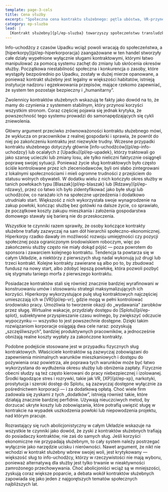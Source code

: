 ```yaml
---
template: page-3-cols
title: Cena służby
excerpt: "Społeczna cena kontraktu służebnego: pętla ubóstwa, VR-przynęty i opór abolicjonistów."
category: ep-sluzba
lead: |
  [Kontrakt służebny]{pl/ep-sluzba} towarzyszy społeczeństwu transludzkiemu jeszcze od czasów sprzed [Upadku]{pl/ep-upadek}, a z biegiem lat stał się zjawiskiem coraz powszechniejszym i silniej zakorzenionym w porządku społecznym. Pierwsze wielkie fale sług kontraktowych na [Marsie]{pl/ep-atlas-mars} i w [habitatach]{pl/ep-habitat} [księżycowych]{pl/ep-atlas-luna} w większości ukończyły już swoje pierwotne okresy służby — mniej lub bardziej pomyślnie — choć wiele osób nadal pozostaje zadłużonych i musi kontynuować pracę. 
---
```

Info-uchodźcy z czasów Upadku wciąż powoli wracają do społeczeństwa, a [hiperkorpy]{pl/ep-hiperkorporacja} zaangażowane w ten handel stworzyły całe działy wypełnione wyłącznie sługami kontraktowymi, którymi łatwo manipulować za pomocą systemu zachęt do zmiany lub skrócenia okresów służby. Początkowa niestabilność społeczna i konkurencja o zasoby, które wystąpiły bezpośrednio po Upadku, zostały w dużej mierze opanowane, a ponieważ kontrakt służebny jest legalny w większości habitatów, istnieją instytucje nadzoru i egzekwowania przepisów, mające rzekomo zapewniać, że system ten pozostaje bezpieczny i „humanitarny”.

Zwolennicy kontraktów służebnych wskazują te fakty jako dowód na to, że mamy do czynienia z systemem stabilnym, który przynosi korzyści wszystkim stronom. Coraz częściej pojawia się jednak krytyka, że powszechność tego systemu prowadzi do samonapędzających się cykli zniewolenia.

Główny argument przeciwko zrównoważoności kontraktu służebnego mówi, że wyklucza on pracowników z realnej gospodarki i sprawia, że powrót do niej po zakończeniu kontraktu jest niezwykle trudny. Wczesne przypadki kontraktu służebnego dotyczyły głównie [info-uchodźców]{pl/ep-info-uchodzcy} lub ocalałych z [Upadku]{pl/ep-upadek}, którzy traktowali go jako szansę ucieczki lub zmiany losu, ale tylko nieliczni faktycznie osiągnęli poprawę swojej sytuacji. Ponieważ życie sług kontraktowych było często ściśle kontrolowane przez ich zleceniodawców, byli oni słabo zintegrowani z lokalnymi społecznościami i mieli ogromne trudności z przejściem do statusu wolnych obywateli. W dodatku wielu z nich kończyło okres służby w tanich powłokach typu [Blaszak]{pl/ep-blaszak} lub [Rdzawy]{pl/ep-rdzawy}, przez co łatwo ich było zidentyfikować jako byłe sługi lub uchodźców, co narażało ich na społeczne uprzedzenia i dodatkowo utrudniało start. Większość z nich wykorzystała swoje wynagrodzenie na zakup powłoki, kończąc służbę bez gotówki na dalsze życie, co sprawiało, że początkowe koszty zakupu mieszkania i założenia gospodarstwa domowego stawały się barierą nie do przeskoczenia.

Wszystkie te czynniki razem sprawiły, że osoby kończące kontrakty służebne trafiały zazwyczaj na sam dół hierarchii społeczno-ekonomicznej. Hiperkorpy rzadko dawały im możliwość rozwoju umiejętności czy pozycji społecznej poza ograniczonym środowiskiem roboczym, więc po zakończeniu służby często nie miały dokąd pójść — poza powrotem do sponsora i zawarciem kolejnego kontraktu. Tendencja ta powtarza się w całym Układzie, a niektórzy z pierwszych sług nadal wykonują już drugi lub trzeci kontrakt. Kolejne kontrakty zawierane są albo po to, by zbudować fundusz na nowy start, albo zdobyć lepszą powłokę, która pozwoli pozbyć się stygmatu taniego morfa z pierwszego kontraktu.

Posiadacze kontraktów stali się również znacznie bardziej wyrafinowani w konstruowaniu umów i stosowaniu strategii maksymalizujących ich korzyści. Hiperkorpy wykorzystujące pulę sług kontraktowych najczęściej umieszczają ich w [VR]{pl/ep-vr}, gdzie mogą w pełni kontrolować środowisko pracy. Umożliwia to tworzenie okazji do „wydawania” zarobków przez sługę. Wirtualne wakacje, przydziały dostępu do [Splotu]{pl/ep-splot}, subiektywne przyspieszanie czasu wolnego, by zwiększyć odczucie wypoczynku — wszystko to jest powszechnie dostępne. Dzięki takim rozwiązaniom korporacje osiągają dwa cele naraz: pozyskują „szczęśliwszych”, bardziej produktywnych pracowników, a jednocześnie obniżają realne koszty wypłaty za zakończone kontrakty.

Podobne podejście stosowane jest w przypadku fizycznych sług kontraktowych. Właściciele kontraktów są zazwyczaj zobowiązani do zapewnienia minimalnych warunków mieszkaniowych i dostępu do pożywienia oraz powietrza, ale poprawa tych warunków może być łatwo wykorzystana do wydłużenia okresu służby lub obniżenia zapłaty. Fizycznie obecni słudzy są też często kierowani do pracy niebezpiecznej i izolowanej. Środki łagodzące stres i rozrywki, takie jak VR, [XP]{pl/ep-xp}, narkotyki, prostytucja i szeroki dostęp do Splotu, są zazwyczaj dostępne wyłącznie za pośrednictwem korporacji — i za dodatkową opłatą. Choć wiele firm zadowala się zyskami z tych „dodatków”, istnieją również takie, które działają znacznie bardziej perfidnie. Używają nieuczciwych metod, by dorzucać ukryte koszty lub zobowiązania, które potrafią uwięzić sługę w kontrakcie na wypadek uszkodzenia powłoki lub niepowodzenia projektu, nad którym pracuje.

Rozrastający się ruch abolicjonistyczny w całym Układzie wskazuje na wszystkie te czynniki jako dowód, że zyski z kontraktów służebnych trafiają do posiadaczy kontraktów, nie zaś do samych sług. Jeśli korzyści ekonomiczne nie przypadają służebnym, to cały system należy postrzegać wyłącznie jako narzędzie ucisku i nierówności. Nawet argument, że nikt nie wchodzi w kontrakt służebny wbrew swojej woli, jest krytykowany — większość sług to info-uchodźcy, którzy w rzeczywistości nie mają wyboru, ponieważ alternatywą dla służby jest tylko trwanie w nieaktywności zamrożonego przechowywania. Choć abolicjoniści wciąż są w mniejszości, zyskują coraz większe poparcie, a debata wokół kontraktów służebnych zapowiada się jako jeden z najgorętszych tematów społecznych najbliższych lat.
